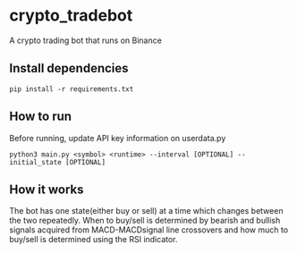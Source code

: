 # crypto_tradebot
A crypto trading bot that runs on Binance
## Install dependencies
```
pip install -r requirements.txt
```
## How to run
Before running, update API key information on userdata.py
```
python3 main.py <symbol> <runtime> --interval [OPTIONAL] --initial_state [OPTIONAL]
```
## How it works
The bot has one state(either buy or sell) at a time which changes between the two repeatedly. When to buy/sell is determined by bearish and bullish signals acquired from MACD-MACDsignal line crossovers and how much to buy/sell is determined using the RSI indicator.
